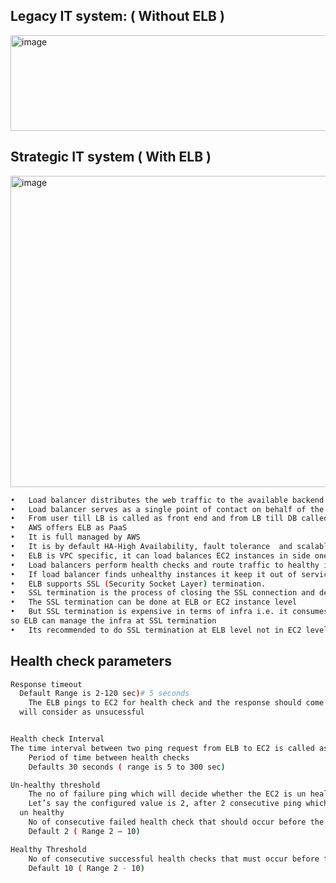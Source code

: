 ## Legacy IT system: ( Without ELB )
<img width="939" height="153" alt="image" src="https://github.com/user-attachments/assets/ff1833de-bc8b-4baf-a3c4-0343d04a8616" />

## Strategic IT system ( With ELB )
<img width="940" height="498" alt="image" src="https://github.com/user-attachments/assets/807ed99f-a0ab-4093-8a45-f698bdb82bd8" />

```sh
•	Load balancer distributes the web traffic to the available backend servers
•	Load balancer serves as a single point of contact on behalf of the backend server for your clients.
•	From user till LB is called as front end and from LB till DB called as backend
•	AWS offers ELB as PaaS
•	It is full managed by AWS
•	It is by default HA-High Availability, fault tolerance  and scalable
•	ELB is VPC specific, it can load balances EC2 instances in side one VPC
•	Load balancers perform health checks and route traffic to healthy instances.
•	If load balancer finds unhealthy instances it keep it out of service without terminating
•	ELB supports SSL (Security Socket Layer) termination.
•	SSL termination is the process of closing the SSL connection and decrypting the data
•	The SSL termination can be done at ELB or EC2 instance level
•	But SSL termination is expensive in terms of infra i.e. it consumes more CPU and memory and also ELB is auto scalable,
so ELB can manage the infra at SSL termination 
•	Its recommended to do SSL termination at ELB level not in EC2 level or in other way ELB is configured for SSL termination
```
## Health check parameters
```sh
Response timeout
  Default Range is 2-120 sec)# 5 seconds
	The ELB pings to EC2 for health check and the response should come to ELB within 5 sec( default value), if not then ELB
  will consider as unsucessful


Health check Interval 
The time interval between two ping request from ELB to EC2 is called as health check interval
	Period of time between health checks
	Defaults 30 seconds ( range is 5 to 300 sec)

Un-healthy threshold 
	The no of failure ping which will decide whether the EC2 is un healthy. 
	Let’s say the configured value is 2, after 2 consecutive ping which are un-success, then the EC2 will be declared as
  un healthy
	No of consecutive failed health check that should occur before the instance is declared un-healthy
	Default 2 ( Range 2 – 10)

Healthy Threshold
	No of consecutive successful health checks that must occur before the instance considered as healthy
	Default 10 ( Range 2 - 10)
```

